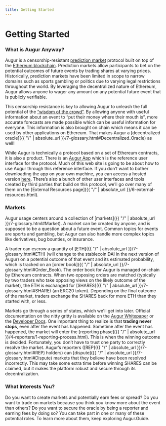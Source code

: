 ```yaml
---
title: Getting Started
---
```

# Getting Started

### What is Augur Anyway?

Augur is a censorship-resistant [prediction market](https://en.wikipedia.org/wiki/Prediction_market) protocol built on top of the [Ethereum blockchain](https://www.ethereum.org/). Prediction markets allow participants to bet on the potential outcomes of future events by trading shares at varying prices. Historically, prediction markets have been limited in scope to narrow domains such as sports gambling or politics due to varying legal restrictions throughout the world. By leveraging the decentralized nature of Ethereum, Augur allows anyone to wager any amount on any potential future event that is publicly verifiable. 

This censorship resistance is key to allowing Augur to unleash the full potential of the [“wisdom of the crowd”](https://en.wikipedia.org/wiki/Wisdom_of_the_crowd). By allowing anyone with useful information about an event to “put their money where their mouth is”, more accurate forecasts are made possible which can be useful information for everyone. This information is also brought on chain which means it can be used by other applications on Ethereum. That makes Augur a [decentralized oracle]({{ "/" | absolute_url }}/7-glossary.html#Decentralized_Oracle) as well!

While Augur is technically a protocol based on a set of Ethereum contracts, it is also a product. There is an [Augur App](https://www.augur.net/#download) which is the reference user interface for the protocol. Much of this web site is going to be about how to use Augur through this reference interface. If you don’t want to bother downloading the app on your own machine, you can access a hosted version [here](https://augur.casino). There’s also a bunch of other user interfaces and tools created by third parties that build on this protocol, we’ll go over many of them on the [External Resources page]({{ "/" | absolute_url }}/6-external-resources.html).

### Markets

Augur usage centers around a collection of [markets]({{ "/" | absolute_url }}/7-glossary.html#Market). A market can be created by anyone, and is supposed to be a question about a future event. Common topics for events are sports and gambling, but Augur can also handle more complex topics like derivatives, bug bounties, or insurance. 

A trader can escrow a quantity of [ETH]({{ "/" | absolute_url }}/7-glossary.html#ETH) (will change to the stablecoin DAI in the next version of Augur) on a potential outcome of that event and its estimated probability, which is tracked on an [order book]({{ "/" | absolute_url }}/7-glossary.html#Order_Book). The order book for Augur is managed on-chain by Ethereum contracts. When two opposing orders are matched (typically by two traders who take opposing views on the likely outcome of the market), the ETH is exchanged for [SHARES]({{ "/" | absolute_url }}/7-glossary.html#SHARE) (an ERC20 token). Depending on the final outcome of the market, traders exchange the SHARES back for more ETH than they started with, or less.

Markets go through a series of states, which we'll get into later. Official documentation on the nitty gritty is available on the [Augur Whitepaper](https://www.augur.net/whitepaper.pdf) or the [Developer Docs](https://docs.augur.net). One important thing to realize is that **trading never stops**, even after the event has happened. Sometime after the event has happened, the market will enter the [reporting phase]({{ "/" | absolute_url }}/4-reporters/1-reporting-process.html). This is when the winning outcome is decided. Fortunately, you don’t have to trust one party to correctly resolve the market. Augur’s reporters ([REP]({{ "/" | absolute_url }}/7-glossary.html#REP) holders) can [dispute]({{ "/" | absolute_url }}/7-glossary.html#Dispute) markets that they believe have been resolved incorrectly. This may take some extra time before winning SHARES can be claimed, but it makes the platform robust and secure through its decentralization.

### What Interests You?

Do you want to create markets and potentially earn fees or spread? Do you want to trade on markets because you think you know more about the event than others? Do you want to secure the oracle by being a reporter and earning fees by doing so? You can take part in one or many of these potential roles. To learn more about them, keep exploring Augur.Guide.

